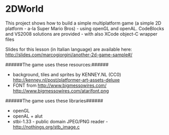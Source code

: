 2DWorld
====

This project shows how to build a simple multiplatform game (a simple 2D platform - a-la Super Mario Bros) - using openGL and openAL. CodeBlocks and VS2008 solutions are provided - with also XCode object-C wrapper files

Slides for this lesson (in Italian language) are available here: http://slides.com/marcogiorgini/another-2d-game-sample#/

######The game uses these resources:######
- background, tiles and sprites by KENNEY.NL (CC0) http://kenney.nl/post/platformer-art-assets-deluxe
- FONT from http://www.bigmessowires.com/ http://www.bigmessowires.com/atarifont.png

######The game uses these libraries######
- openGL
- openAL + alut
- stbi-1.33 - public domain JPEG/PNG reader - http://nothings.org/stb_image.c
